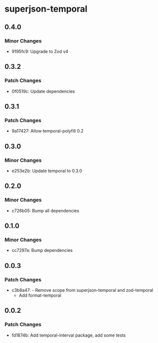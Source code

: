 # superjson-temporal

## 0.4.0

### Minor Changes

- 9195fc9: Upgrade to Zod v4

## 0.3.2

### Patch Changes

- 0f0519c: Update dependencies

## 0.3.1

### Patch Changes

- 9a17427: Allow temporal-polyfill 0.2

## 0.3.0

### Minor Changes

- e253e2b: Update temporal to 0.3.0

## 0.2.0

### Minor Changes

- c726b05: Bump all dependencies

## 0.1.0

### Minor Changes

- cc7297a: Bump dependencies

## 0.0.3

### Patch Changes

- c3b8a47: - Remove scope from superjson-temporal and zod-temporal
  - Add format-temporal

## 0.0.2

### Patch Changes

- fd1874b: Add temporal-interval package, add some tests
